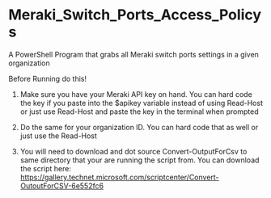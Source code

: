 # Meraki_Switch_Ports_Access_Policys
A PowerShell Program that grabs all Meraki switch ports settings in a given organization

Before Running do this!

1. Make sure you have your Meraki API key on hand. You can hard code the key if you paste into the $apikey variable instead of using Read-Host or just use Read-Host and paste the key in the terminal when prompted

2. Do the same for your organization ID. You can hard code that as well or just use the Read-Host

3. You will need to download and dot source Convert-OutputForCsv to same directory that your are running the script from. You can download the script here: https://gallery.technet.microsoft.com/scriptcenter/Convert-OutoutForCSV-6e552fc6

